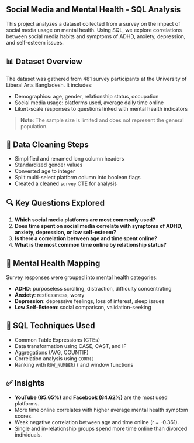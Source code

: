 ## Social Media and Mental Health - SQL Analysis

This project analyzes a dataset collected from a survey on the impact of social media usage on mental health. Using SQL, we explore correlations between social media habits and symptoms of ADHD, anxiety, depression, and self-esteem issues.

## 📊 Dataset Overview

The dataset was gathered from 481 survey participants at the University of Liberal Arts Bangladesh. It includes:
- Demographics: age, gender, relationship status, occupation
- Social media usage: platforms used, average daily time online
- Likert-scale responses to questions linked with mental health indicators

> **Note**: The sample size is limited and does not represent the general population.

## 🧹 Data Cleaning Steps

- Simplified and renamed long column headers
- Standardized gender values
- Converted age to integer
- Split multi-select platform column into boolean flags
- Created a cleaned `survey` CTE for analysis

## 🔍 Key Questions Explored

1. **Which social media platforms are most commonly used?**
2. **Does time spent on social media correlate with symptoms of ADHD, anxiety, depression, or low self-esteem?**
3. **Is there a correlation between age and time spent online?**
4. **What is the most common time online by relationship status?**

## 🧠 Mental Health Mapping

Survey responses were grouped into mental health categories:

- **ADHD**: purposeless scrolling, distraction, difficulty concentrating  
- **Anxiety**: restlessness, worry  
- **Depression**: depressive feelings, loss of interest, sleep issues  
- **Low Self-Esteem**: social comparison, validation-seeking  

## 🧾 SQL Techniques Used

- Common Table Expressions (CTEs)
- Data transformation using CASE, CAST, and IF
- Aggregations (AVG, COUNTIF)
- Correlation analysis using `CORR()`
- Ranking with `ROW_NUMBER()` and window functions

## ✅ Insights

- **YouTube (85.65%)** and **Facebook (84.62%)** are the most used platforms.
- More time online correlates with higher average mental health symptom scores.
- Weak negative correlation between age and time online (r = -0.361).
- Single and in-relationship groups spend more time online than divorced individuals.


